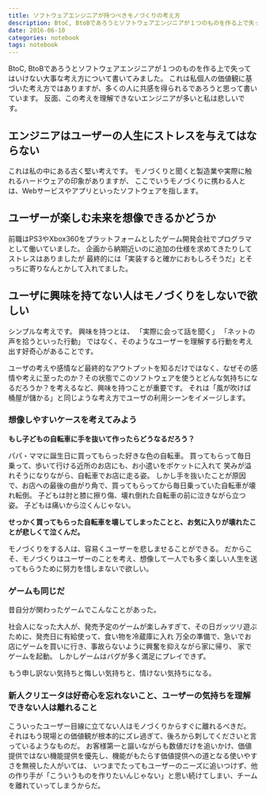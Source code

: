 ```yaml
---
title: ソフトウェアエンジニアが持つべきモノづくりの考え方
description: BtoC, BtoBであろうとソフトウェアエンジニアが１つのものを作る上で失ってはいけない大事な考え方について書いてみました。これは私個人の価値観に基づいた考え方ではありますが、多くの人に共感を得られるであろうと思って書いています。反面、この考えを理解できないエンジニアが多いと私は悲しいです。
date: 2016-06-10
categories: notebook
tags: notebook
---
```


BtoC, BtoBであろうとソフトウェアエンジニアが１つのものを作る上で失ってはいけない大事な考え方について書いてみました。
これは私個人の価値観に基づいた考え方ではありますが、多くの人に共感を得られるであろうと思って書いています。
反面、この考えを理解できないエンジニアが多いと私は悲しいです。

## エンジニアはユーザーの人生にストレスを与えてはならない

これは私の中にある古く堅い考えです。
モノづくりと聞くと製造業や実際に触れるハードウェアの印象がありますが、
ここでいうモノづくりに携わる人とは、Webサービスやアプリといったソフトウェアを指します。

## ユーザーが楽しむ未来を想像できるかどうか

前職はPS3やXbox360をプラットフォームとしたゲーム開発会社でプログラマとして働いていました。
企画から納期近いのに追加の仕様を求めてきたりしてストレスはありましたが
最終的には「実装すると確かにおもしろそうだ」とそっちに寄りなんとかして入れてました。

## ユーザに興味を持てない人はモノづくりをしないで欲しい

シンプルな考えです。
興味を持つとは、
「実際に会って話を聞く」
「ネットの声を拾うといった行動」
ではなく、そのようなユーザーを理解する行動を考え出す好奇心があることです。

ユーザの考えや感情など最終的なアウトプットを知るだけではなく、なぜその感情や考えに至ったのか？その状態でこのソフトウェアを使うとどんな気持ちになるだろうか？を考えるなど、興味を持つことが重要です。
それは「風が吹けば桶屋が儲かる」と同じような考え方でユーザの利用シーンをイメージします。

### 想像しやすいケースを考えてみよう
**もし子どもの自転車に手を抜いて作ったらどうなるだろう？**

パパ・ママに誕生日に買ってもらった好きな色の自転車。
買ってもらって毎日乗って、歩いて行ける近所のお店にも、お小遣いをポケットに入れて
笑みが溢れそうになりながら、自転車でお店に走る姿。
しかし手を抜いたことが原因で、お店への最後の曲がり角で、買ってもらってから毎日乗っていた自転車が壊れ転倒。
子どもは肘と膝に擦り傷、壊れ倒れた自転車の前に泣きながら立つ姿。
子どもは痛いから泣くんじゃない。

**せっかく買ってもらった自転車を壊してしまったことと、お気に入りが壊れたことが悲しくて泣くんだ。**

モノづくりをする人は、容易くユーザーを悲しませることができる。
だからこそ、モノづくりはユーザーのことを考え、想像して一人でも多く楽しい人生を送ってもらうために努力を惜しまないで欲しい。

### ゲームも同じだ
昔自分が関わったゲームでこんなことがあった。

社会人になった大人が、発売予定のゲームが楽しみすぎて、その日ガッツリ遊ぶために、発売日に有給使って、食い物を冷蔵庫に入れ
万全の準備で、急いでお店にゲームを買いに行き、事故らないように興奮を抑えながら家に帰り、
家でゲームを起動。
しかしゲームはバグが多く満足にプレイできず。

もう申し訳ない気持ちと悔しい気持ちと、情けない気持ちになる。

### 新人クリエータは好奇心を忘れないこと、ユーザーの気持ちを理解できない人は離れること
こういったユーザー目線に立てない人はモノづくりからすぐに離れるべきだ。
それはもう現場との価値観が根本的にズレ過ぎて、後ろから刺してくださいと言っているようなものだ。
お客様第一と謳いながらも数値だけを追いかけ、価値提供ではない機能提供を優先し、機能がもたらす価値提供への道となる使いやすさを無視した人がいては、
いつまでたってもユーザーのニーズに追いつけず、他の作り手が「こういうものを作りたいんじゃない」と思い続けてしまい、チームを離れていってしまうからだ。
